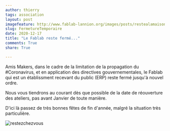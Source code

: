 ```yaml
---
author: thierry
tags: association
layout: post
imagefeature: http://www.fablab-lannion.org/images/posts/restealamaison.jpg
slug: FermetureTemporaire
date: 2020-12-17
title: "Le Fablab reste fermé..."
comments: True
share: True

---
```


Amis Makers, dans le cadre de la limitation de la propagation du #Coronavirus, et en application des directives gouvernementales, le Fablab qui est un établissment recevant du public (ERP) reste fermé jusqu'à nouvel ordre. 


Nous vous tiendrons au courant dès que possible de la date de réouverture des ateliers, pas avant Janvier de toute manière.

D'ici là passez de très bonnes fêtes de fin d'année, malgré la situation très particulière.

![restezchezvous](http://www.fablab-lannion.org/images/posts/restealamaison.jpg)
